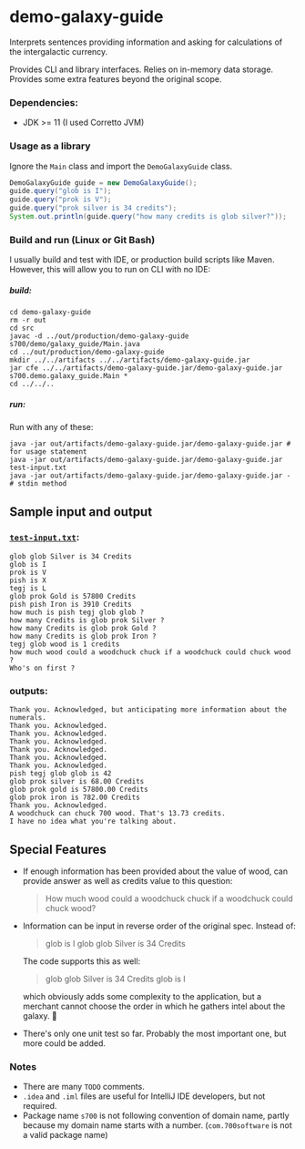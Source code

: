 demo-galaxy-guide
=================

Interprets sentences providing information and asking for calculations of the intergalactic currency.

Provides CLI and library interfaces. Relies on in-memory data storage. Provides some extra features beyond the original scope.

### Dependencies: ###

 - JDK >= 11 (I used Corretto JVM)

### Usage as a library ###

Ignore the `Main` class and import the `DemoGalaxyGuide` class.

```java
DemoGalaxyGuide guide = new DemoGalaxyGuide();
guide.query("glob is I");
guide.query("prok is V");
guide.query("prok silver is 34 credits");
System.out.println(guide.query("how many credits is glob silver?"));
```

### Build and run (Linux or Git Bash) ###

I usually build and test with IDE, or production build scripts like Maven.  
However, this will allow you to run on CLI with no IDE:

##### build: #####
    cd demo-galaxy-guide
    rm -r out
    cd src
    javac -d ../out/production/demo-galaxy-guide s700/demo/galaxy_guide/Main.java
    cd ../out/production/demo-galaxy-guide
    mkdir ../../artifacts ../../artifacts/demo-galaxy-guide.jar
    jar cfe ../../artifacts/demo-galaxy-guide.jar/demo-galaxy-guide.jar s700.demo.galaxy_guide.Main *
    cd ../../..

##### run: #####

Run with any of these:

    java -jar out/artifacts/demo-galaxy-guide.jar/demo-galaxy-guide.jar # for usage statement
    java -jar out/artifacts/demo-galaxy-guide.jar/demo-galaxy-guide.jar test-input.txt
    java -jar out/artifacts/demo-galaxy-guide.jar/demo-galaxy-guide.jar - # stdin method


Sample input and output
-----------------------

### [`test-input.txt`]: ###

    glob glob Silver is 34 Credits
    glob is I
    prok is V
    pish is X
    tegj is L
    glob prok Gold is 57800 Credits
    pish pish Iron is 3910 Credits
    how much is pish tegj glob glob ?
    how many Credits is glob prok Silver ?
    how many Credits is glob prok Gold ?
    how many Credits is glob prok Iron ?
    tegj glob wood is 1 credits
    how much wood could a woodchuck chuck if a woodchuck could chuck wood ?
    Who's on first ?

### outputs: ###

    Thank you. Acknowledged, but anticipating more information about the numerals.
    Thank you. Acknowledged.
    Thank you. Acknowledged.
    Thank you. Acknowledged.
    Thank you. Acknowledged.
    Thank you. Acknowledged.
    Thank you. Acknowledged.
    pish tegj glob glob is 42
    glob prok silver is 68.00 Credits
    glob prok gold is 57800.00 Credits
    glob prok iron is 782.00 Credits
    Thank you. Acknowledged.
    A woodchuck can chuck 700 wood. That's 13.73 credits.
    I have no idea what you're talking about.


Special Features
----------------

 * If enough information has been provided about the value of wood,
   can provide answer as well as credits value to this question:
   > How much wood could a woodchuck chuck if a woodchuck could chuck wood?

 * Information can be input in reverse order of the original spec. Instead of:

   > glob is I
   > glob glob Silver is 34 Credits

   The code supports this as well:

   > glob glob Silver is 34 Credits
   > glob is I

   which obviously adds some complexity to the application, but a merchant cannot choose the order in which he gathers intel about the galaxy. 🙂

 * There's only one unit test so far. Probably the most important one, but more could be added.

### Notes ###

 * There are many `TODO` comments.
 * `.idea` and `.iml` files are useful for IntelliJ IDE developers, but not required. 
 * Package name `s700` is not following convention of domain name,
   partly because my domain name starts with a number.
   (`com.700software` is not a valid package name)


  [`test-input.txt`]: test-input.txt
